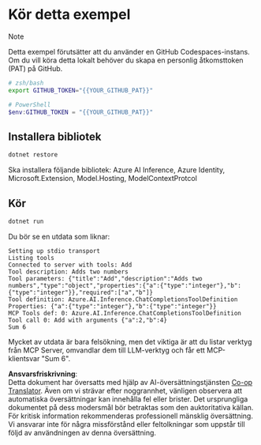 <!--
CO_OP_TRANSLATOR_METADATA:
{
  "original_hash": "c40c54fa74ded9c223bc0ebfc8a2de7c",
  "translation_date": "2025-07-13T19:03:23+00:00",
  "source_file": "03-GettingStarted/03-llm-client/solution/dotnet/README.md",
  "language_code": "sv"
}
-->
# Kör detta exempel

> [!NOTE]
> Detta exempel förutsätter att du använder en GitHub Codespaces-instans. Om du vill köra detta lokalt behöver du skapa en personlig åtkomsttoken (PAT) på GitHub.
>
> ```bash
> # zsh/bash
> export GITHUB_TOKEN="{{YOUR_GITHUB_PAT}}"
> ```
>
> ```powershell
> # PowerShell
> $env:GITHUB_TOKEN = "{{YOUR_GITHUB_PAT}}"
> ```

## Installera bibliotek

```sh
dotnet restore
```

Ska installera följande bibliotek: Azure AI Inference, Azure Identity, Microsoft.Extension, Model.Hosting, ModelContextProtcol

## Kör

```sh 
dotnet run
```

Du bör se en utdata som liknar:

```text
Setting up stdio transport
Listing tools
Connected to server with tools: Add
Tool description: Adds two numbers
Tool parameters: {"title":"Add","description":"Adds two numbers","type":"object","properties":{"a":{"type":"integer"},"b":{"type":"integer"}},"required":["a","b"]}
Tool definition: Azure.AI.Inference.ChatCompletionsToolDefinition
Properties: {"a":{"type":"integer"},"b":{"type":"integer"}}
MCP Tools def: 0: Azure.AI.Inference.ChatCompletionsToolDefinition
Tool call 0: Add with arguments {"a":2,"b":4}
Sum 6
```

Mycket av utdata är bara felsökning, men det viktiga är att du listar verktyg från MCP Server, omvandlar dem till LLM-verktyg och får ett MCP-klientsvar "Sum 6".

**Ansvarsfriskrivning**:  
Detta dokument har översatts med hjälp av AI-översättningstjänsten [Co-op Translator](https://github.com/Azure/co-op-translator). Även om vi strävar efter noggrannhet, vänligen observera att automatiska översättningar kan innehålla fel eller brister. Det ursprungliga dokumentet på dess modersmål bör betraktas som den auktoritativa källan. För kritisk information rekommenderas professionell mänsklig översättning. Vi ansvarar inte för några missförstånd eller feltolkningar som uppstår till följd av användningen av denna översättning.